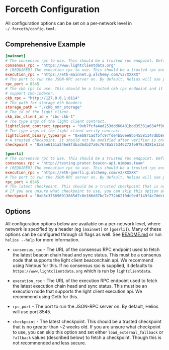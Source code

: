 # Forceth Configuration

All configuration options can be set on a per-network level in `~/.forceth/config.toml`.

## Comprehensive Example

```toml
[mainnet]
# The consensus rpc to use. This should be a trusted rpc endpoint. Defaults to "https://www.lightclientdata.org".
consensus_rpc = "https://www.lightclientdata.org"
# [REQUIRED] The execution rpc to use. This should be a trusted rpc endpoint.
execution_rpc = "https://eth-mainnet.g.alchemy.com/v2/XXXXX"
# The port to run the JSON-RPC server on. By default, Helios will use port 8545.
rpc_port = 8545
# The ckb rpc to use. This should be a trusted ckb rpc endpoint and it should
# support ckb-indexer.
ckb_rpc = "http://127.0.0.1:8114"
# The path for storage eth headers
storage_path = "./ckb_mmr_storage"
# The id of the light client.
ckb_ibc_client_id = "ibc-ckb-1"
# The type args of the light client contract.
lightclient_contract_typeargs = "0xb7fcfa4ad253ddd60481bdd35331a634ff985fdb3b3fab4e1066cf97faf40315"
# The type args of the light client verify contract.
lightclient_binary_typeargs = "0xeb871adf5fc97fde4b56ee8b545581147dbb8eb6fdce4fd3d51e8c3618505699"
# A trusted checkpoint. It should not be modified after verifier is once launched.
checkpoint = "0x85e6151a246e8fdba36db27a0c7678a575346272fe978c9281e13a8b26cdfa68"

[goerli]
# The consensus rpc to use. This should be a trusted rpc endpoint. Defaults to Nimbus testnet.
consensus_rpc = "http://testing.prater.beacon-api.nimbus.team"
# [REQUIRED] The execution rpc to use. This should be a trusted rpc endpoint.
execution_rpc = "https://eth-goerli.g.alchemy.com/v2/XXXXX"
# The port to run the JSON-RPC server on. By default, Helios will use port 8545.
rpc_port = 8545
# The latest checkpoint. This should be a trusted checkpoint that is no greater than ~2 weeks old.
# If you are unsure what checkpoint to use, you can skip this option and set either `load_external_fallback` or `fallback` values (described below) to fetch a checkpoint. Though this is not recommended and less secure.
checkpoint = "0xb5c375696913865d7c0e166d87bc7c772b6210dc9edf149f4c7ddc6da0dd4495"
```

## Options

All configuration options below are available on a per-network level, where network is specified by a header (eg `[mainnet]` or `[goerli]`). Many of these options can be configured through cli flags as well. See [README.md](./README.md#additional-options) or run `helios --help` for more information.

- `consensus_rpc` - The URL of the consensus RPC endpoint used to fetch the latest beacon chain head and sync status. This must be a consenus node that supports the light client beaconchain api. We recommend using Nimbus for this. If no consensus rpc is supplied, it defaults to `https://www.lightclientdata.org` which is run by `lightclientdata`.

- `execution_rpc` - The URL of the execution RPC endpoint used to fetch the latest execution chain head and sync status. This must be an execution node that supports the light client execution api. We recommend using Geth for this.

- `rpc_port` - The port to run the JSON-RPC server on. By default, Helios will use port 8545.

- `checkpoint` - The latest checkpoint. This should be a trusted checkpoint that is no greater than ~2 weeks old. If you are unsure what checkpoint to use, you can skip this option and set either `load_external_fallback` or `fallback` values (described below) to fetch a checkpoint. Though this is not recommended and less secure.
